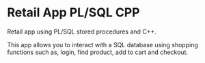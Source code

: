 # Retail App PL/SQL CPP
Retail app using PL/SQL stored procedures and C++.

This app allows you to interact with a SQL database using shopping functions such as, login, find product, add to cart and checkout.

